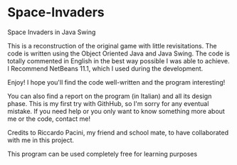 # Space-Invaders
Space Invaders in Java Swing

This is a reconstruction of the original game with little revisitations. 
The code is written using the Object Oriented Java and Java Swing. The code is totally commented in English in the best way possible I was able to achieve. 
I Recommend NetBeans 11.1, which I used during the development. 

Enjoy! I hope you'll find the code well-written and the program interesting! 

You can also find a report on the program (in Italian) and all its design phase.
This is my first try with GithHub, so I'm sorry for any eventual mistake. 
If you need help or you only want to know something more about me or the code, contact me!

Credits to Riccardo Pacini, my friend and school mate, to have collaborated with me in this project.

This program can be used completely free for learning purposes
